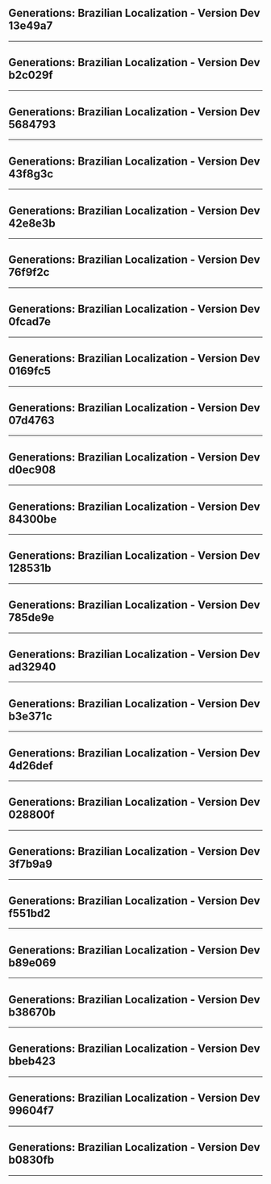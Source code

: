 ## Generations: Brazilian Localization - Version Dev 13e49a7
--------------------------------------------------------------------------------------------------
## Generations: Brazilian Localization - Version Dev b2c029f
--------------------------------------------------------------------------------------------------
## Generations: Brazilian Localization - Version Dev 5684793
--------------------------------------------------------------------------------------------------
## Generations: Brazilian Localization - Version Dev 43f8g3c
--------------------------------------------------------------------------------------------------
## Generations: Brazilian Localization - Version Dev 42e8e3b
--------------------------------------------------------------------------------------------------
## Generations: Brazilian Localization - Version Dev 76f9f2c
--------------------------------------------------------------------------------------------------
## Generations: Brazilian Localization - Version Dev 0fcad7e
--------------------------------------------------------------------------------------------------
## Generations: Brazilian Localization - Version Dev 0169fc5
--------------------------------------------------------------------------------------------------
## Generations: Brazilian Localization - Version Dev 07d4763
--------------------------------------------------------------------------------------------------
## Generations: Brazilian Localization - Version Dev d0ec908
--------------------------------------------------------------------------------------------------
## Generations: Brazilian Localization - Version Dev 84300be
--------------------------------------------------------------------------------------------------
## Generations: Brazilian Localization - Version Dev 128531b
--------------------------------------------------------------------------------------------------
## Generations: Brazilian Localization - Version Dev 785de9e
--------------------------------------------------------------------------------------------------
## Generations: Brazilian Localization - Version Dev ad32940
--------------------------------------------------------------------------------------------------
## Generations: Brazilian Localization - Version Dev b3e371c
--------------------------------------------------------------------------------------------------
## Generations: Brazilian Localization - Version Dev 4d26def
--------------------------------------------------------------------------------------------------
## Generations: Brazilian Localization - Version Dev 028800f
--------------------------------------------------------------------------------------------------
## Generations: Brazilian Localization - Version Dev 3f7b9a9
--------------------------------------------------------------------------------------------------
## Generations: Brazilian Localization - Version Dev f551bd2
--------------------------------------------------------------------------------------------------
## Generations: Brazilian Localization - Version Dev b89e069
--------------------------------------------------------------------------------------------------
## Generations: Brazilian Localization - Version Dev b38670b
--------------------------------------------------------------------------------------------------
## Generations: Brazilian Localization - Version Dev bbeb423
--------------------------------------------------------------------------------------------------
## Generations: Brazilian Localization - Version Dev 99604f7
--------------------------------------------------------------------------------------------------
## Generations: Brazilian Localization - Version Dev b0830fb 
--------------------------------------------------------------------------------------------------
